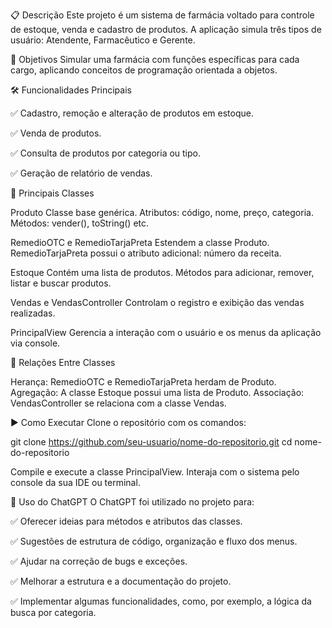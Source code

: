 📋 Descrição
Este projeto é um sistema de farmácia voltado para controle de estoque, venda e cadastro de produtos.
A aplicação simula três tipos de usuário: Atendente, Farmacêutico e Gerente.

🎯 Objetivos
Simular uma farmácia com funções específicas para cada cargo, aplicando conceitos de programação orientada a objetos.

🛠️ Funcionalidades Principais

✅ Cadastro, remoção e alteração de produtos em estoque.

✅ Venda de produtos.

✅ Consulta de produtos por categoria ou tipo.

✅ Geração de relatório de vendas.

🧩 Principais Classes

Produto
Classe base genérica.
Atributos: código, nome, preço, categoria.
Métodos: vender(), toString() etc.

RemedioOTC e RemedioTarjaPreta
Estendem a classe Produto.
RemedioTarjaPreta possui o atributo adicional: número da receita.

Estoque
Contém uma lista de produtos.
Métodos para adicionar, remover, listar e buscar produtos.

Vendas e VendasController
Controlam o registro e exibição das vendas realizadas.

PrincipalView
Gerencia a interação com o usuário e os menus da aplicação via console.

🔄 Relações Entre Classes

Herança: RemedioOTC e RemedioTarjaPreta herdam de Produto.
Agregação: A classe Estoque possui uma lista de Produto.
Associação: VendasController se relaciona com a classe Vendas.

▶️ Como Executar
Clone o repositório com os comandos:

git clone https://github.com/seu-usuario/nome-do-repositorio.git
cd nome-do-repositorio

Compile e execute a classe PrincipalView.
Interaja com o sistema pelo console da sua IDE ou terminal.

🤖 Uso do ChatGPT
O ChatGPT foi utilizado no projeto para:

✅ Oferecer ideias para métodos e atributos das classes.

✅ Sugestões de estrutura de código, organização e fluxo dos menus.

✅ Ajudar na correção de bugs e exceções.

✅ Melhorar a estrutura e a documentação do projeto.    

✅ Implementar algumas funcionalidades, como, por exemplo, a lógica da busca por categoria.
